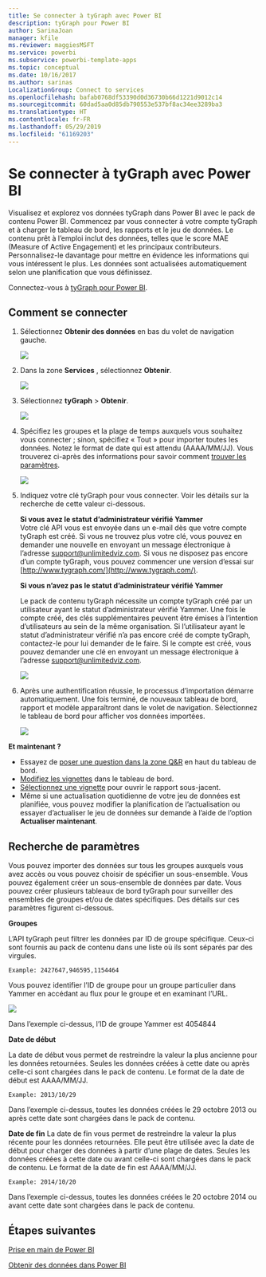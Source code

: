 ```yaml
---
title: Se connecter à tyGraph avec Power BI
description: tyGraph pour Power BI
author: SarinaJoan
manager: kfile
ms.reviewer: maggiesMSFT
ms.service: powerbi
ms.subservice: powerbi-template-apps
ms.topic: conceptual
ms.date: 10/16/2017
ms.author: sarinas
LocalizationGroup: Connect to services
ms.openlocfilehash: bafab0768df53390d0d36730b66d1221d9012c14
ms.sourcegitcommit: 60dad5aa0d85db790553e537bf8ac34ee3289ba3
ms.translationtype: HT
ms.contentlocale: fr-FR
ms.lasthandoff: 05/29/2019
ms.locfileid: "61169203"
---
```

# <a name="connect-to-tygraph--with-power-bi"></a>Se connecter à tyGraph avec Power BI
Visualisez et explorez vos données tyGraph dans Power BI avec le pack de contenu Power BI. Commencez par vous connecter à votre compte tyGraph et à charger le tableau de bord, les rapports et le jeu de données. Le contenu prêt à l’emploi inclut des données, telles que le score MAE (Measure of Active Engagement) et les principaux contributeurs. Personnalisez-le davantage pour mettre en évidence les informations qui vous intéressent le plus.  Les données sont actualisées automatiquement selon une planification que vous définissez.

Connectez-vous à [tyGraph pour Power BI](https://app.powerbi.com/getdata/services/tygraph).

## <a name="how-to-connect"></a>Comment se connecter
1. Sélectionnez **Obtenir des données** en bas du volet de navigation gauche.
   
   ![](media/service-connect-to-tygraph/getdata.png)
2. Dans la zone **Services** , sélectionnez **Obtenir**.
   
   ![](media/service-connect-to-tygraph/services.png)
3. Sélectionnez **tyGraph** \> **Obtenir**.
   
   ![](media/service-connect-to-tygraph/tygraph.png)
4. Spécifiez les groupes et la plage de temps auxquels vous souhaitez vous connecter ; sinon, spécifiez « Tout » pour importer toutes les données. Notez le format de date qui est attendu (AAAA/MM/JJ). Vous trouverez ci-après des informations pour savoir comment [trouver les paramètres](#FindingParams).
   
   ![](media/service-connect-to-tygraph/parameters.png)
5. Indiquez votre clé tyGraph pour vous connecter. Voir les détails sur la recherche de cette valeur ci-dessous.
   
    **Si vous avez le statut d’administrateur vérifié Yammer**  
    Votre clé API vous est envoyée dans un e-mail dès que votre compte tyGraph est créé. Si vous ne trouvez plus votre clé, vous pouvez en demander une nouvelle en envoyant un message électronique à l’adresse support@unlimitedviz.com. Si vous ne disposez pas encore d’un compte tyGraph, vous pouvez commencer une version d’essai sur [http://www.tygraph.com/](http://www.tygraph.com/). 
   
    **Si vous n’avez pas le statut d’administrateur vérifié Yammer**
   
    Le pack de contenu tyGraph nécessite un compte tyGraph créé par un utilisateur ayant le statut d’administrateur vérifié Yammer. Une fois le compte créé, des clés supplémentaires peuvent être émises à l’intention d’utilisateurs au sein de la même organisation. Si l’utilisateur ayant le statut d’administrateur vérifié n’a pas encore créé de compte tyGraph, contactez-le pour lui demander de le faire. Si le compte est créé, vous pouvez demander une clé en envoyant un message électronique à l’adresse <support@unlimitedviz.com>.
   
    ![](media/service-connect-to-tygraph/creds.png)
6. Après une authentification réussie, le processus d’importation démarre automatiquement. Une fois terminé, de nouveaux tableau de bord, rapport et modèle apparaîtront dans le volet de navigation. Sélectionnez le tableau de bord pour afficher vos données importées.
   
    ![](media/service-connect-to-tygraph/dashboard.png)

**Et maintenant ?**

* Essayez de [poser une question dans la zone Q&R](consumer/end-user-q-and-a.md) en haut du tableau de bord.
* [Modifiez les vignettes](service-dashboard-edit-tile.md) dans le tableau de bord.
* [Sélectionnez une vignette](consumer/end-user-tiles.md) pour ouvrir le rapport sous-jacent.
* Même si une actualisation quotidienne de votre jeu de données est planifiée, vous pouvez modifier la planification de l’actualisation ou essayer d’actualiser le jeu de données sur demande à l’aide de l’option **Actualiser maintenant**.

<a name="FindingParams"></a>

## <a name="finding-parameters"></a>Recherche de paramètres
Vous pouvez importer des données sur tous les groupes auxquels vous avez accès ou vous pouvez choisir de spécifier un sous-ensemble. Vous pouvez également créer un sous-ensemble de données par date. Vous pouvez créer plusieurs tableaux de bord tyGraph pour surveiller des ensembles de groupes et/ou de dates spécifiques. Des détails sur ces paramètres figurent ci-dessous.

**Groupes**

L’API tyGraph peut filtrer les données par ID de groupe spécifique. Ceux-ci sont fournis au pack de contenu dans une liste où ils sont séparés par des virgules. 

    Example: 2427647,946595,1154464


Vous pouvez identifier l’ID de groupe pour un groupe particulier dans Yammer en accédant au flux pour le groupe et en examinant l’URL.

![](media/service-connect-to-tygraph/yammer.png)

Dans l’exemple ci-dessus, l’ID de groupe Yammer est 4054844

**Date de début**

La date de début vous permet de restreindre la valeur la plus ancienne pour les données retournées. Seules les données créées à cette date ou après celle-ci sont chargées dans le pack de contenu. Le format de la date de début est AAAA/MM/JJ. 

    Example: 2013/10/29

Dans l’exemple ci-dessus, toutes les données créées le 29 octobre 2013 ou après cette date sont chargées dans le pack de contenu. 

**Date de fin** La date de fin vous permet de restreindre la valeur la plus récente pour les données retournées. Elle peut être utilisée avec la date de début pour charger des données à partir d’une plage de dates. Seules les données créées à cette date ou avant celle-ci sont chargées dans le pack de contenu. Le format de la date de fin est AAAA/MM/JJ. 

    Example: 2014/10/20

Dans l’exemple ci-dessus, toutes les données créées le 20 octobre 2014 ou avant cette date sont chargées dans le pack de contenu. 

## <a name="next-steps"></a>Étapes suivantes
[Prise en main de Power BI](service-get-started.md)

[Obtenir des données dans Power BI](service-get-data.md)

